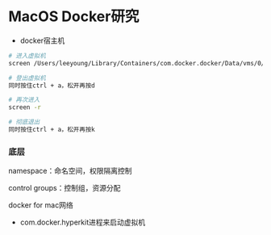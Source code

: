# MacOS Docker研究



* docker宿主机

```bash
# 进入虚拟机
screen /Users/leeyoung/Library/Containers/com.docker.docker/Data/vms/0/tty

# 登出虚拟机
同时按住ctrl + a，松开再按d

# 再次进入
screen -r

# 彻底退出
同时按住ctrl + a，松开再按k
```



### 底层

namespace：命名空间，权限隔离控制

control groups：控制组，资源分配



docker for mac网络

* com.docker.hyperkit进程来启动虚拟机
